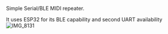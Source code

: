 Simple Serial/BLE MIDI repeater.

It uses ESP32 for its BLE capability and second UART availability
![IMG_8131](https://github.com/miche000/MIDI2BLE/assets/26831989/ef97e3bf-4687-4964-857e-561256ddccda)
